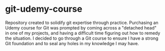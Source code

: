 # git-udemy-course
Repository created to solidify git expertise through practice. Purchasing an Udemy course for Git was prompted by coming across a "detached head" in one of my projects, and having a difficult time figuring out how to remedy the situation. I decided to go through a Git course to ensure I have a strong Git foundation and to seal any holes in my knowledge I may have.
